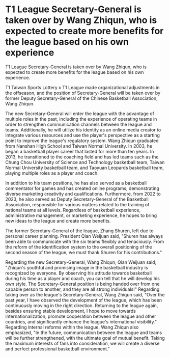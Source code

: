 # T1 League Secretary-General is taken over by Wang Zhiqun, who is expected to create more benefits for the league based on his own experience 
 T1 League Secretary-General is taken over by Wang Zhiqun, who is expected to create more benefits for the league based on his own experience.

T1 Taiwan Sports Lottery x T1 League made organizational adjustments in the offseason, and the position of Secretary-General will be taken over by former Deputy Secretary-General of the Chinese Basketball Association, Wang Zhiqun.

The new Secretary-General will enter the league with the advantage of multiple roles in the past, including the experience of operating teams in order to strengthen communication channels between the league and teams. Additionally, he will utilize his identity as an online media creator to integrate various resources and use the player's perspective as a starting point to improve the league's regulatory system. Wang Zhiqun graduated from Nanshan High School and Taiwan Normal University. In 2003, he began a basketball player career that lasted for more than ten years. In 2013, he transitioned to the coaching field and has led teams such as the Chung Chou University of Science and Technology basketball team, Taiwan Normal University basketball team, and Taoyuan Leopards basketball team, playing multiple roles as a player and coach.

In addition to his team positions, he has also served as a basketball commentator for games and has created online programs, demonstrating diverse marketing creativity and qualifications. Furthermore, from 2022 to 2023, he also served as Deputy Secretary-General of the Basketball Association, responsible for various matters related to the training of national teams at all levels. Regardless of basketball experience, administrative management, or marketing experience, he hopes to bring new ideas to the league and create more benefits.

The former Secretary-General of the league, Zhang Shuren, left due to personal career planning. President Qian Weijuan said, "Shuren has always been able to communicate with the six teams flexibly and tenaciously. From the reform of the identification system to the overall positioning of the second season of the league, we must thank Shuren for his contributions."

Regarding the new Secretary-General, Wang Zhiqun, Qian Weijuan said, "Zhiqun's youthful and promising image in the basketball industry is recognized by everyone. By observing his attitude towards basketball during his time as a player and coach, you can tell that he will develop his own style. The Secretary-General position is being handed over from one capable person to another, and they are all strong individuals!" Regarding taking over as the league's Secretary-General, Wang Zhiqun said, "Over the past year, I have observed the development of the league, which has been continuously moving in the right direction. Returning to the league again, besides ensuring stable development, I hope to move towards internationalization, promote cooperation between the league and other countries, and significantly enhance the league's international visibility." Regarding internal reforms within the league, Wang Zhiqun also emphasized, "In the future, communication between the league and teams will be further strengthened, with the ultimate goal of mutual benefit. Taking the maximum interests of fans into consideration, we will create a diverse and perfect professional basketball environment."
